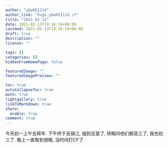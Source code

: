 ```yaml
---
author: "ybw051114"
author_link: "hugo.ybw051114.cf"
title: "2021 02 12"
date: 2021-02-13T19:16:19+08:00
lastmod: 2021-02-13T19:16:19+08:00
draft: true
description: ""
license: ""

tags: []
categories: []
hiddenFromHomePage: false

featuredImage: ""
featuredImagePreview: ""

toc: true
autoCollapseToc: true
math: true
lightgallery: true
linkToMarkdown: true
share:
  enable: true
comment: true
---
```

今天初一上午去拜年.
下午终于去镇江, 碰到豆苗了, 转眼间他们都高三了, 我也初三了.
晚上一直聚到很晚, 没时间打CF了
